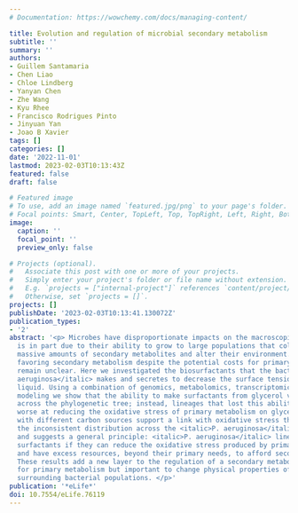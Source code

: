 ```yaml
---
# Documentation: https://wowchemy.com/docs/managing-content/

title: Evolution and regulation of microbial secondary metabolism
subtitle: ''
summary: ''
authors:
- Guillem Santamaria
- Chen Liao
- Chloe Lindberg
- Yanyan Chen
- Zhe Wang
- Kyu Rhee
- Francisco Rodrigues Pinto
- Jinyuan Yan
- Joao B Xavier
tags: []
categories: []
date: '2022-11-01'
lastmod: 2023-02-03T10:13:43Z
featured: false
draft: false

# Featured image
# To use, add an image named `featured.jpg/png` to your page's folder.
# Focal points: Smart, Center, TopLeft, Top, TopRight, Left, Right, BottomLeft, Bottom, BottomRight.
image:
  caption: ''
  focal_point: ''
  preview_only: false

# Projects (optional).
#   Associate this post with one or more of your projects.
#   Simply enter your project's folder or file name without extension.
#   E.g. `projects = ["internal-project"]` references `content/project/deep-learning/index.md`.
#   Otherwise, set `projects = []`.
projects: []
publishDate: '2023-02-03T10:13:41.130072Z'
publication_types:
- '2'
abstract: '<p> Microbes have disproportionate impacts on the macroscopic world. This
  is in part due to their ability to grow to large populations that collectively secrete
  massive amounts of secondary metabolites and alter their environment. Yet, the conditions
  favoring secondary metabolism despite the potential costs for primary metabolism
  remain unclear. Here we investigated the biosurfactants that the bacterium <italic>Pseudomonas
  aeruginosa</italic> makes and secretes to decrease the surface tension of surrounding
  liquid. Using a combination of genomics, metabolomics, transcriptomics, and mathematical
  modeling we show that the ability to make surfactants from glycerol varies inconsistently
  across the phylogenetic tree; instead, lineages that lost this ability are also
  worse at reducing the oxidative stress of primary metabolism on glycerol. Experiments
  with different carbon sources support a link with oxidative stress that explains
  the inconsistent distribution across the <italic>P. aeruginosa</italic> phylogeny
  and suggests a general principle: <italic>P. aeruginosa</italic> lineages produce
  surfactants if they can reduce the oxidative stress produced by primary metabolism
  and have excess resources, beyond their primary needs, to afford secondary metabolism.
  These results add a new layer to the regulation of a secondary metabolite unessential
  for primary metabolism but important to change physical properties of the environments
  surrounding bacterial populations. </p>'
publication: '*eLife*'
doi: 10.7554/eLife.76119
---
```

